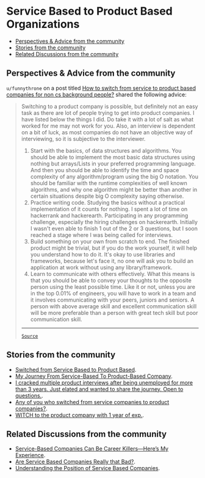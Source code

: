 <!-- omit from toc -->
# Service Based to Product Based Organizations

- [Perspectives \& Advice from the community](#perspectives--advice-from-the-community)
- [Stories from the community](#stories-from-the-community)
- [Related Discussions from the community](#related-discussions-from-the-community)

## Perspectives & Advice from the community

`u/funnythrone` on a post titled [How to switch from service to product based companies for non cs background people?](https://www.reddit.com/r/developersIndia/comments/mmxk4m/how_to_switch_from_service_to_product_based/) shared the following advice:

<blockquote>

Switching to a product company is possible, but definitely not an easy task as there are lot of people trying to get into product companies. I have listed below the things I did. Do take it with a lot of salt as what worked for me may not work for you. Also, an interview is dependent on a bit of luck, as most companies do not have an objective way of interviewing, so it is subjective to the interviewer.

1. Start with the basics, of data structures and algorithms. You should be able to implement the most basic data structures using nothing but arrays/Lists in your preferred programming language. And then you should be able to identify the time and space complexity of any algorithm/program using the big O notation. You should be familiar with the runtime complexities of well known algorithms, and why one algorithm might be better than another in certain situations despite big O complexity saying otherwise.
2. Practice writing code. Studying the basics without a practical implementation of it counts for nothing. I spent a lot of time on hackerrank and hackerearth. Participating in any programming challenge, especially the hiring challenges on hackerearth. Initially I wasn't even able to finish 1 out of the 2 or 3 questions, but I soon reached a stage where I was being called for interviews.
3. Build something on your own from scratch to end. The finished product might be trivial, but if you do the work yourself, it will help you understand how to do it. It's okay to use libraries and frameworks, because let's face it, no one will ask you to build an application at work without using any library/framework.
4. Learn to communicate with others effectively. What this means is that you should be able to convey your thoughts to the opposite person using the least possible time. Like it or not, unless you are in the top 0.01% of engineers, you will have to work in a team and it involves communicating with your peers, juniors and seniors. A person with above average skill and excellent communication skill will be more preferable than a person with great tech skill but poor communication skill.

---

[`Source`](https://www.reddit.com/r/developersIndia/comments/mmxk4m/comment/gtwf996/?utm_source=share&utm_medium=web3x&utm_name=web3xcss&utm_term=1&utm_content=share_button)

</blockquote>

## Stories from the community

- [Switched from Service Based to Product Based](https://www.reddit.com/r/developersIndia/comments/y4h2b0/switched_from_service_based_to_product_based/).
- [My Journey From Service-Based To Product-Based Company](https://www.reddit.com/r/developersIndia/comments/1afb25r/my_journey_from_servicebased_to_productbased/).
- [I cracked multiple product interviews after being unemployed for more than 3 years. Just elated and wanted to share the journey. Open to questions.](https://www.reddit.com/r/developersIndia/comments/swidtc/i_cracked_multiple_product_interviews_after_being/).
- [Any of you who switched from service companies to product companies?](https://www.reddit.com/r/developersIndia/comments/106fctt/any_of_you_who_switched_from_service_companies_to/).
- [WITCH to the product company with 1 year of exp.](https://www.reddit.com/r/developersIndia/comments/tugy3k/witch_to_the_product_company_with_1_year_of_exp/).

## Related Discussions from the community

- [Service-Based Companies Can Be Career Killers—Here’s My Experience](https://www.reddit.com/r/developersIndia/comments/1f1ukb2/servicebased_companies_can_be_career_killersheres/).
- [Are Service Based Companies Really that Bad?](https://www.reddit.com/r/developersIndia/comments/srj01q/are_service_based_companies_really_that_bad/).
- [Understanding the Position of Service Based Companies](https://www.reddit.com/r/developersIndia/comments/1bihx5e/understanding_the_position_of_service_based/).
